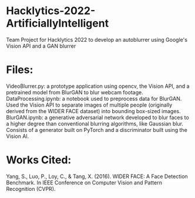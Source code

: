 # Hacklytics-2022-ArtificiallyIntelligent
Team Project for Hacklytics 2022 to develop an autoblurrer using Google's Vision API and a GAN blurrer

# Files:

VideoBlurrer.py: a prototype application using opencv, the Vision API, and a pretrained model from BlurGAN to blur webcam footage.
DataProcessing.ipynb: a notebook used to preprocess data for BlurGAN. Used the Vision API to separate images of multiple people (originally derived from the WIDER FACE dataset) into bounding box-sized images.
BlurGAN.ipynb: a generative adversarial network developed to blur faces to a higher degree than conventional blurring algorithms, like Gaussian blur. Consists of a generator built on PyTorch and a discriminator built using the Vision AI. 

# Works Cited:

Yang, S., Luo, P., Loy, C., & Tang, X. (2016). WIDER FACE: A Face Detection Benchmark. In IEEE Conference on Computer Vision and Pattern Recognition (CVPR).
